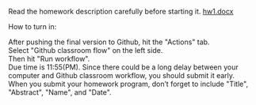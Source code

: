 Read the homework description carefully before starting it.
[hw1.docx](https://github.com/rampurgeCSUMB/hw0_C_TEMPLATE/files/14185906/hw1.docx)


How to turn in:

After pushing the final version to Github, hit the "Actions" tab. <br>
Select "Github classroom flow" on the left side. <br>
Then hit "Run workflow". <br>
Due time is 11:55(PM). Since there could be a long delay between your computer and Github classroom workflow, you should submit it early. <br>
When you submit your homework program, don’t forget to include "Title", "Abstract", "Name", and "Date". <br>

